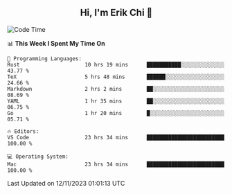 <h2 align="center"> Hi, I'm Erik Chi 👋 </h2>

<table>
    
<!--START_SECTION:waka-->
![Code Time](http://img.shields.io/badge/Code%20Time-2%2C535%20hrs%2026%20mins-blue)

📊 **This Week I Spent My Time On** 

```text
💬 Programming Languages: 
Rust                     10 hrs 19 mins      ███████████░░░░░░░░░░░░░░   43.77 % 
TeX                      5 hrs 48 mins       ██████░░░░░░░░░░░░░░░░░░░   24.66 % 
Markdown                 2 hrs 2 mins        ██░░░░░░░░░░░░░░░░░░░░░░░   08.69 % 
YAML                     1 hr 35 mins        ██░░░░░░░░░░░░░░░░░░░░░░░   06.75 % 
Go                       1 hr 20 mins        █░░░░░░░░░░░░░░░░░░░░░░░░   05.71 % 

🔥 Editors: 
VS Code                  23 hrs 34 mins      █████████████████████████   100.00 % 

💻 Operating System: 
Mac                      23 hrs 34 mins      █████████████████████████   100.00 % 
```


 Last Updated on 12/11/2023 01:01:13 UTC
<!--END_SECTION:waka-->
</td></tr>
</table>